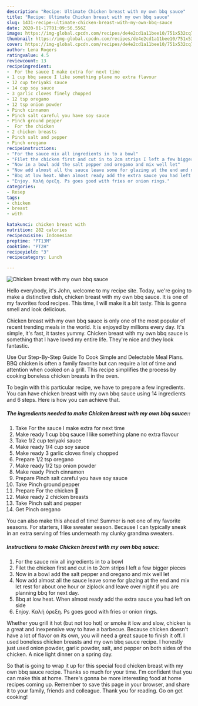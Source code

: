 ```yaml
---
description: "Recipe: Ultimate Chicken breast with my own bbq sauce"
title: "Recipe: Ultimate Chicken breast with my own bbq sauce"
slug: 1431-recipe-ultimate-chicken-breast-with-my-own-bbq-sauce
date: 2020-01-17T01:09:56.556Z
image: https://img-global.cpcdn.com/recipes/de4e2cd1a11bee10/751x532cq70/chicken-breast-with-my-own-bbq-sauce-recipe-main-photo.jpg
thumbnail: https://img-global.cpcdn.com/recipes/de4e2cd1a11bee10/751x532cq70/chicken-breast-with-my-own-bbq-sauce-recipe-main-photo.jpg
cover: https://img-global.cpcdn.com/recipes/de4e2cd1a11bee10/751x532cq70/chicken-breast-with-my-own-bbq-sauce-recipe-main-photo.jpg
author: Lena Rogers
ratingvalue: 4.5
reviewcount: 13
recipeingredient:
-  For the sauce I make extra for next time
- 1 cup bbq sauce I like something plane no extra flavour
- 12 cup teriyaki sauce
- 14 cup soy sauce
- 3 garlic cloves finely chopped
- 12 tsp oregano
- 12 tsp onion powder
- Pinch cinnamon
- Pinch salt careful you have soy sauce
- Pinch ground pepper
-  For the chicken 
- 2 chicken breasts
- Pinch salt and pepper
- Pinch oregano
recipeinstructions:
- "For the sauce mix all ingredients in to a bowl"
- "Filet the chicken first and cut in to 2cm strips I left a few bigger pieces"
- "Now in a bowl add the salt pepper and oregano and mix well let"
- "Now add almost all the sauce leave some for glazing at the end and mix let rest for about one hour or ziplock and leave over night if you are planning bbq for next day."
- "Bbq at low heat. When almost ready add the extra sauce you had left on side"
- "Enjoy. Καλή όρεξη. Ps goes good with fries or onion rings."
categories:
- Resep
tags:
- chicken
- breast
- with

katakunci: chicken breast with
nutrition: 282 calories
recipecuisine: Indonesian
preptime: "PT13M"
cooktime: "PT2H"
recipeyield: "3"
recipecategory: Lunch

---
```



![Chicken breast with my own bbq sauce](https://img-global.cpcdn.com/recipes/de4e2cd1a11bee10/751x532cq70/chicken-breast-with-my-own-bbq-sauce-recipe-main-photo.jpg)

Hello everybody, it's John, welcome to my recipe site. Today, we're going to make a distinctive dish, chicken breast with my own bbq sauce. It is one of my favorites food recipes. This time, I will make it a bit tasty. This is gonna smell and look delicious.

Chicken breast with my own bbq sauce is only one of the most popular of recent trending meals in the world. It is enjoyed by millions every day. It's simple, it's fast, it tastes yummy. Chicken breast with my own bbq sauce is something that I have loved my entire life. They're nice and they look fantastic.

Use Our Step-By-Step Guide To Cook Simple and Delectable Meal Plans. BBQ chicken is often a family favorite but can require a lot of time and attention when cooked on a grill. This recipe simplifies the process by cooking boneless chicken breasts in the oven.


To begin with this particular recipe, we have to prepare a few ingredients. You can have chicken breast with my own bbq sauce using 14 ingredients and 6 steps. Here is how you can achieve that.

##### The ingredients needed to make Chicken breast with my own bbq sauce::

1. Take  For the sauce I make extra for next time
1. Make ready 1 cup bbq sauce I like something plane no extra flavour
1. Take 1/2 cup teriyaki sauce
1. Make ready 1/4 cup soy sauce
1. Make ready 3 garlic cloves finely chopped
1. Prepare 1/2 tsp oregano
1. Make ready 1/2 tsp onion powder
1. Make ready Pinch cinnamon
1. Prepare Pinch salt careful you have soy sauce
1. Take Pinch ground pepper
1. Prepare  For the chicken 🐓
1. Make ready 2 chicken breasts
1. Take Pinch salt and pepper
1. Get Pinch oregano


You can also make this ahead of time! Summer is not one of my favorite seasons. For starters, I like sweater season. Because I can typically sneak in an extra serving of fries underneath my clunky grandma sweaters. 

##### Instructions to make Chicken breast with my own bbq sauce:

1. For the sauce mix all ingredients in to a bowl
1. Filet the chicken first and cut in to 2cm strips I left a few bigger pieces
1. Now in a bowl add the salt pepper and oregano and mix well let
1. Now add almost all the sauce leave some for glazing at the end and mix let rest for about one hour or ziplock and leave over night if you are planning bbq for next day.
1. Bbq at low heat. When almost ready add the extra sauce you had left on side
1. Enjoy. Καλή όρεξη. Ps goes good with fries or onion rings.


Whether you grill it hot (but not too hot) or smoke it low and slow, chicken is a great and inexpensive way to have a barbecue. Because chicken doesn&#39;t have a lot of flavor on its own, you will need a great sauce to finish it off. I used boneless chicken breasts and my own bbq sauce recipe. I honestly just used onion powder, garlic powder, salt, and pepper on both sides of the chicken. A nice light dinner on a spring day. 

So that is going to wrap it up for this special food chicken breast with my own bbq sauce recipe. Thanks so much for your time. I'm confident that you can make this at home. There's gonna be more interesting food at home recipes coming up. Remember to save this page in your browser, and share it to your family, friends and colleague. Thank you for reading. Go on get cooking!
